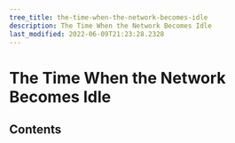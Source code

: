 ```yaml
---
tree_title: the-time-when-the-network-becomes-idle
description: The Time When the Network Becomes Idle
last_modified: 2022-06-09T21:23:28.2328
---
```


# The Time When the Network Becomes Idle

## Contents

